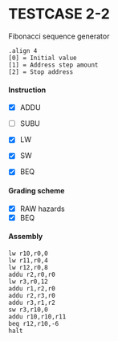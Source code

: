 # TESTCASE 2-2

Fibonacci sequence generator

```
.align 4
[0] = Initial value
[1] = Address step amount
[2] = Stop address
```

#### Instruction
- [x] ADDU
- [ ] SUBU
- [x] LW
- [x] SW
- [x] BEQ


#### Grading scheme
- [x] RAW hazards
- [x] BEQ

#### Assembly
```
lw r10,r0,0
lw r11,r0,4
lw r12,r0,8
addu r2,r0,r0
lw r3,r0,12
addu r1,r2,r0
addu r2,r3,r0
addu r3,r1,r2
sw r3,r10,0
addu r10,r10,r11
beq r12,r10,-6
halt
```